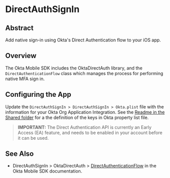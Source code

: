 # DirectAuthSignIn

## Abstract

Add native sign-in using Okta's Direct Authentication flow to your iOS app.

## Overview

The Okta Mobile SDK includes the OktaDirectAuth library, and the `DirectAuthenticationFlow` class which manages the process for performing native MFA sign in.

## Configuring the App

Update the `DirectAuthSignIn > DirectAuthSignIn > Okta.plist` file with the information for your Okta Org Application Integration. See the [Readme in the Shared folder](../Shared/README.md#okta_property_list) for a the definition of the keys in Okta property list file.

> **IMPORTANT:** The Direct Authentication API is currently an Early Access (EA) feature, and needs to be enabled in your account before it can be used.
   
## See Also

- DirectAuthSignIn > OktaDirectAuth > [DirectAuthenticationFlow](https://okta.github.io/okta-mobile-swift/development/oktadirectauth/documentation/oktadirectauth/directauthenticationflow/) in the Okta Mobile SDK documentation.
